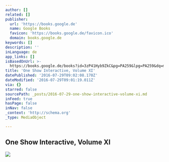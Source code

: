 ```yaml
---
author: []
related: []
publisher:
  url: 'https://books.google.de'
  name: Google Books
  favicon: 'https://books.google.de/favicon.ico'
  domain: books.google.de
keywords: []
description: ''
inLanguage: de
app_links: []
isBasedOnUrl: >-
  https://books.google.de/books?id=3zP41Hyb9ZkC&pg=PA259&lpg=PA259&dq=michael+ploj&source=bl&ots=pdUT7RWjXB&sig=v7OURY5it5L11FiWHyc-y1DwgmQ&hl=de&sa=X&ved=0ahUKEwiV66fop5jOAhWFchQKHaKDBmQ4KBDoAQgpMAM#v=onepage&q=michael%20ploj&f=false
title: 'One Show Interactive, Volume XI'
datePublished: '2016-07-29T09:02:08.170Z'
dateModified: '2016-07-29T09:01:19.011Z'
via: {}
starred: false
sourcePath: _posts/2016-07-29-one-show-interactive-volume-xi.md
inFeed: true
hasPage: false
inNav: false
_context: 'http://schema.org'
_type: MediaObject

---
```

<article style=""><h1>One Show Interactive, Volume XI</h1><img src="https://books.google.de/books/content?id=3zP41Hyb9ZkC&amp;printsec=frontcover&amp;img=1&amp;zoom=1&amp;edge=curl&amp;imgtk=AFLRE731F_eotGwDb1vNH2RwWMhraSrC3QIqvQfqUe03MJFlLmhqVmXIMkZz0wf9zwq6lH0vI3zaga6UTKZnftENk8GPTzBKOXQg1CDKi8cQp9WQErzWNgvGWarxe-25Be6-Tupw2jGB" /></article>